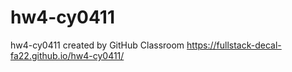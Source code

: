 # hw4-cy0411
hw4-cy0411 created by GitHub Classroom
https://fullstack-decal-fa22.github.io/hw4-cy0411/
